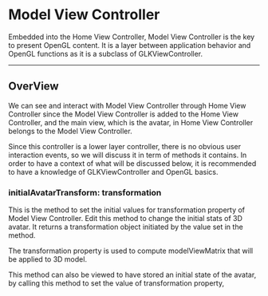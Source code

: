 # Model View Controller

Embedded into the Home View Controller, Model View Controller is the key to present OpenGL content. It is a layer between application behavior and OpenGL functions as it is a subclass of GLKViewController.

---

## OverView

We can see and interact with Model View Controller through Home View Controller since the Model View Controller is added to the Home View Controller, and the main view, which is the avatar, in Home View Controller belongs to the Model View Controller.

Since this controller is a lower layer controller, there is no obvious user interaction events, so we will discuss it in term of methods it contains. In order to have a context of what will be discussed below, it is recommended to have a knowledge of GLKViewController and OpenGL basics.

### initialAvatarTransform: transformation

This is the method to set the initial values for transformation property of Model View Controller. Edit this method to change the initial stats of 3D avatar. It returns a transformation object initiated by the value set in the method.

The transformation property is used to compute modelViewMatrix that will be applied to 3D model. 

This method can also be viewed to have stored an initial state of the avatar, by calling this method to set the value of transformation property, 





